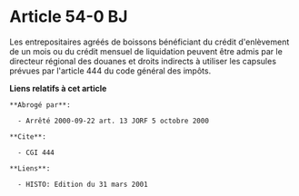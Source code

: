 # Article 54-0 BJ

Les entrepositaires agréés de boissons bénéficiant du crédit d'enlèvement de un mois ou du crédit mensuel de liquidation
peuvent être admis par le directeur régional des douanes et droits indirects à utiliser les capsules prévues par l'article
444 du code général des impôts.

**Liens relatifs à cet article**

	**Abrogé par**:

	  - Arrêté 2000-09-22 art. 13 JORF 5 octobre 2000

	**Cite**:

	  - CGI 444

	**Liens**:

	  - HISTO: Edition du 31 mars 2001
